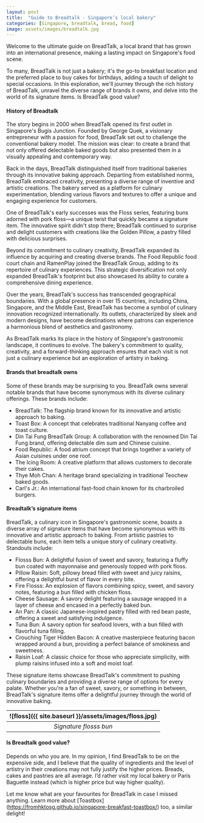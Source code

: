 ```yaml
---
layout: post
title:  "Guide to Breadtalk - Singapore’s local bakery"
categories: [Singapore, breadtalk, bread, food]
image: assets/images/breadtalk.jpg
---
```


Welcome to the ultimate guide on BreadTalk, a local brand that has grown into an international presence, making a lasting impact on Singapore's food scene.

To many, BreadTalk is not just a bakery; it's the go-to breakfast location and the preferred place to buy cakes for birthdays, adding a touch of delight to special occasions. In this exploration, we'll journey through the rich history of BreadTalk, unravel the diverse range of brands it owns, and delve into the world of its signature items. Is BreadTalk good value? 

#### History of Breadtalk

The story begins in 2000 when BreadTalk opened its first outlet in Singapore's Bugis Junction. Founded by George Quek, a visionary entrepreneur with a passion for food, BreadTalk set out to challenge the conventional bakery model. The mission was clear: to create a brand that not only offered delectable baked goods but also presented them in a visually appealing and contemporary way.

Back in the days, BreadTalk distinguished itself from traditional bakeries through its innovative baking approach. Departing from established norms, BreadTalk embraced creativity, presenting a diverse range of inventive and artistic creations. The bakery served as a platform for culinary experimentation, blending various flavors and textures to offer a unique and engaging experience for customers.

One of BreadTalk's early successes was the Floss series, featuring buns adorned with pork floss—a unique twist that quickly became a signature item. The innovative spirit didn't stop there; BreadTalk continued to surprise and delight customers with creations like the Golden Pillow, a pastry filled with delicious surprises.

Beyond its commitment to culinary creativity, BreadTalk expanded its influence by acquiring and creating diverse brands. The Food Republic food court chain and RamenPlay joined the BreadTalk Group, adding to its repertoire of culinary experiences. This strategic diversification not only expanded BreadTalk's footprint but also showcased its ability to curate a comprehensive dining experience.

Over the years, BreadTalk's success has transcended geographical boundaries. With a global presence in over 15 countries, including China, Singapore, and the Middle East, BreadTalk has become a symbol of culinary innovation recognized internationally. Its outlets, characterized by sleek and modern designs, have become destinations where patrons can experience a harmonious blend of aesthetics and gastronomy.

As BreadTalk marks its place in the history of Singapore's gastronomic landscape, it continues to evolve. The bakery's commitment to quality, creativity, and a forward-thinking approach ensures that each visit is not just a culinary experience but an exploration of artistry in baking.

#### Brands that breadtalk owns

 Some of these brands may be surprising to you. BreadTalk owns several notable brands that have become synonymous with its diverse culinary offerings. These brands include:

+ BreadTalk: The flagship brand known for its innovative and artistic approach to baking.
+ Toast Box: A concept that celebrates traditional Nanyang coffee and toast culture.
+ Din Tai Fung BreadTalk Group: A collaboration with the renowned Din Tai Fung brand, offering delectable dim sum and Chinese cuisine.
+ Food Republic: A food atrium concept that brings together a variety of Asian cuisines under one roof.
+ The Icing Room: A creative platform that allows customers to decorate their cakes.
+ Thye Moh Chan: A heritage brand specializing in traditional Teochew baked goods.
+ Carl's Jr.: An international fast-food chain known for its charbroiled burgers.

#### Breadtalk’s signature items

BreadTalk, a culinary icon in Singapore's gastronomic scene, boasts a diverse array of signature items that have become synonymous with its innovative and artistic approach to baking. From artistic pastries to delectable buns, each item tells a unique story of culinary creativity. Standouts include:

+ Flosss Bun: A delightful fusion of sweet and savory, featuring a fluffy bun coated with mayonnaise and generously topped with pork floss.
+ Pillow Raisin: Soft, pillowy bread filled with sweet and juicy raisins, offering a delightful burst of flavor in every bite.
+ Fire Flosss: An explosion of flavors combining spicy, sweet, and savory notes, featuring a bun filled with chicken floss.
+ Cheese Sausage: A savory delight featuring a sausage wrapped in a layer of cheese and encased in a perfectly baked bun.
+ An Pan: A classic Japanese-inspired pastry filled with red bean paste, offering a sweet and satisfying indulgence.
+ Tuna Bun: A savory option for seafood lovers, with a bun filled with flavorful tuna filling.
+ Crouching Tiger Hidden Bacon: A creative masterpiece featuring bacon wrapped around a bun, providing a perfect balance of smokiness and sweetness.
+ Raisin Loaf: A classic choice for those who appreciate simplicity, with plump raisins infused into a soft and moist loaf.

These signature items showcase BreadTalk's commitment to pushing culinary boundaries and providing a diverse range of options for every palate. Whether you're a fan of sweet, savory, or something in between, BreadTalk's signature items offer a delightful journey through the world of innovative baking.

| ![floss]({{ site.baseurl }}/assets/images/floss.jpg)
|:--:| 
|  *Signature flosss bun*  |

#### Is Breadtalk good value?

Depends on who you are. In my opinion, I find BreadTalk to be on the expensive side, and I believe that the quality of ingredients and the level of artistry in their creations may not fully justify the higher prices. Breads, cakes and pastries are all average. I’d rather visit my local bakery or Paris Baguette instead (which is higher price but way higher quality). 

Let me know what are your favourites for BreadTalk in case I missed anything. Learn more about [Toastbox] (https://fromhktosg.github.io/singapore-breakfast-toastbox/) too, a similar delight!
